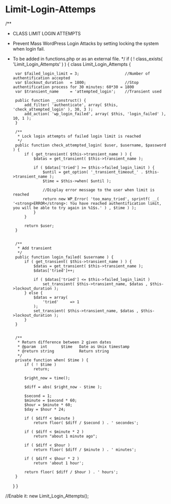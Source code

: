 # Limit-Login-Attemps

/**
 * CLASS LIMIT LOGIN ATTEMPTS
 * Prevent Mass WordPress Login Attacks by setting locking the system when login fail.
 * To be added in functions.php or as an external file.
 */
if ( ! class_exists( 'Limit_Login_Attempts' ) ) {
    class Limit_Login_Attempts {
 
        var $failed_login_limit = 3;                    //Number of authentification accepted
        var $lockout_duration   = 1800;                 //Stop authentification process for 30 minutes: 60*30 = 1800
        var $transient_name     = 'attempted_login';    //Transient used
 
        public function __construct() {
            add_filter( 'authenticate', array( $this, 'check_attempted_login' ), 30, 3 );
            add_action( 'wp_login_failed', array( $this, 'login_failed' ), 10, 1 );
        }
 
        /**
         * Lock login attempts of failed login limit is reached
         */
        public function check_attempted_login( $user, $username, $password ) {
            if ( get_transient( $this->transient_name ) ) {
                $datas = get_transient( $this->transient_name );
 
                if ( $datas['tried'] >= $this->failed_login_limit ) {
                    $until = get_option( '_transient_timeout_' . $this->transient_name );
                    $time = $this->when( $until );
 
                    //Display error message to the user when limit is reached 
                    return new WP_Error( 'too_many_tried', sprintf( __( '<strong>ERROR</strong>: You have reached authentification limit, you will be able to try again in %1$s.' ) , $time ) );
                }
            }
 
            return $user;
        }
 
 
        /**
         * Add transient
         */
        public function login_failed( $username ) {
            if ( get_transient( $this->transient_name ) ) {
                $datas = get_transient( $this->transient_name );
                $datas['tried']++;
 
                if ( $datas['tried'] <= $this->failed_login_limit )
                    set_transient( $this->transient_name, $datas , $this->lockout_duration );
            } else {
                $datas = array(
                    'tried'     => 1
                );
                set_transient( $this->transient_name, $datas , $this->lockout_duration );
            }
        }
 
 
        /**
         * Return difference between 2 given dates
         * @param  int      $time   Date as Unix timestamp
         * @return string           Return string
         */
        private function when( $time ) {
            if ( ! $time )
                return;
 
            $right_now = time();
 
            $diff = abs( $right_now - $time );
 
            $second = 1;
            $minute = $second * 60;
            $hour = $minute * 60;
            $day = $hour * 24;
 
            if ( $diff < $minute )
                return floor( $diff / $second ) . ' secondes';
 
            if ( $diff < $minute * 2 )
                return "about 1 minute ago";
 
            if ( $diff < $hour )
                return floor( $diff / $minute ) . ' minutes';
 
            if ( $diff < $hour * 2 )
                return 'about 1 hour';
 
            return floor( $diff / $hour ) . ' hours';
        }
    }
}
 
//Enable it:
new Limit_Login_Attempts();
